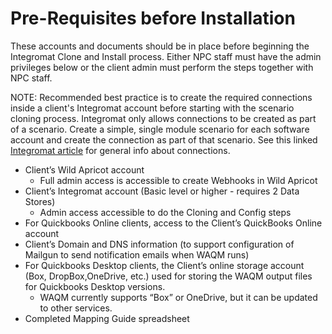 # Pre-Requisites before Installation

These accounts and documents should be in place before beginning the Integromat Clone and Install process.  Either NPC staff must have the admin privileges below or the client admin must perform the steps together with NPC staff.

NOTE:  Recommended best practice is to create the required connections inside a client's Integromat account before starting with the scenario cloning process.  Integromat only allows connections to be created as part of a scenario.  Create a simple, single module scenario for each software account and create the connection as part of that scenario.  See this linked [Integromat article](https://www.integromat.com/en/help/connecting-to-services) for general info about connections. &#x20;

* Client’s Wild Apricot account&#x20;
  * Full admin access is accessible to create Webhooks in Wild Apricot
* Client’s Integromat account (Basic level or higher - requires 2 Data Stores)&#x20;
  * Admin access accessible to do the Cloning and Config steps
* For Quickbooks Online clients, access to the Client’s QuickBooks Online account
* Client’s Domain and DNS information  (to support configuration of Mailgun to send notification emails when WAQM runs)&#x20;
* For Quickbooks Desktop clients, the Client’s online storage account (Box, DropBox,OneDrive, etc.) used for storing the WAQM output files for Quickbooks Desktop versions. &#x20;
  * WAQM currently supports “Box” or OneDrive, but it can be updated to other services.
* Completed Mapping Guide spreadsheet

